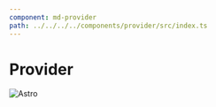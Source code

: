 ```yaml
---
component: md-provider
path: ../../../../components/provider/src/index.ts
---
```

# Provider

![Astro](/public/images/default-og-image.png)
